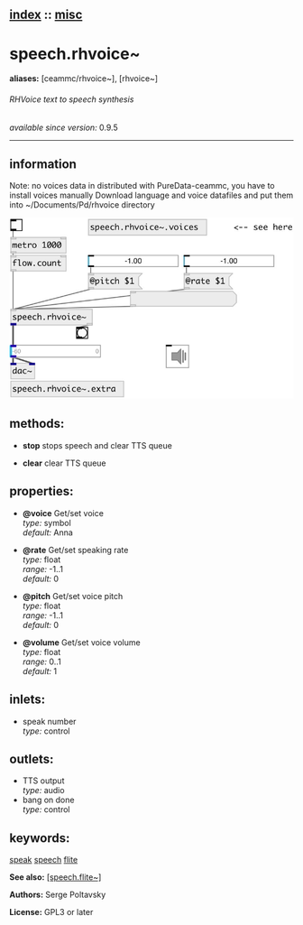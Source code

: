 [index](index.html) :: [misc](category_misc.html)
---

# speech.rhvoice~
**aliases:** [ceammc/rhvoice\~], [rhvoice\~]


###### RHVoice text to speech synthesis

*available since version:* 0.9.5

---


## information
Note: no voices data in distributed with PureData-ceammc, you have to install voices manually Download language and voice datafiles and put them into ~/Documents/Pd/rhvoice directory


[![example](../examples/img/speech.rhvoice~.jpg)](../examples/pd/speech.rhvoice~.pd)





## methods:

* **stop**
stops speech and clear TTS queue<br>

* **clear**
clear TTS queue<br>




## properties:

* **@voice** 
Get/set voice<br>
_type:_ symbol<br>
_default:_ Anna<br>

* **@rate** 
Get/set speaking rate<br>
_type:_ float<br>
_range:_ -1..1<br>
_default:_ 0<br>

* **@pitch** 
Get/set voice pitch<br>
_type:_ float<br>
_range:_ -1..1<br>
_default:_ 0<br>

* **@volume** 
Get/set voice volume<br>
_type:_ float<br>
_range:_ 0..1<br>
_default:_ 1<br>



## inlets:

* speak number<br>
_type:_ control



## outlets:

* TTS output<br>
_type:_ audio
* bang on done<br>
_type:_ control



## keywords:

[speak](keywords/speak.html)
[speech](keywords/speech.html)
[flite](keywords/flite.html)



**See also:**
[\[speech.flite~\]](speech.flite~.html)




**Authors:** Serge Poltavsky




**License:** GPL3 or later






